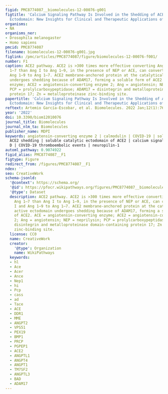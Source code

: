 ```yaml
---
figid: PMC8774087__biomolecules-12-00076-g001
figtitle: 'Calcium Signaling Pathway Is Involved in the Shedding of ACE2 Catalytic
  Ectodomain: New Insights for Clinical and Therapeutic Applications of ACE2 for COVID-19'
organisms:
- NA
organisms_ner:
- Drosophila melanogaster
- Homo sapiens
pmcid: PMC8774087
filename: biomolecules-12-00076-g001.jpg
figlink: /pmc/articles/PMC8774087/figure/biomolecules-12-00076-f001/
number: F1
caption: ACE2 pathway. ACE2 is >300 times more effective converting Ang II to Ang
  1–7 than Ang I to Ang 1–9, in the presence of NEP or ACE, can convert Ang I and
  Ang 1–9 to Ang 1–7. ACE2 membrane-anchored protein at the catalytically active ectodomain
  undergoes shedding because of ADAM17, forming a soluble form of ACE2. ACE = angiotensin-converting
  enzyme; ACE2 = angiotensin-converting enzyme 2; Ang = angiotensin; NEP = neprilysin;
  PCP = prolylcarboxypeptidase; ADAM17 = disintegrin and metalloproteinase domain-containing
  protein 17; Zn = metalloproteinase zinc-binding site.
papertitle: 'Calcium Signaling Pathway Is Involved in the Shedding of ACE2 Catalytic
  Ectodomain: New Insights for Clinical and Therapeutic Applications of ACE2 for COVID-19.'
reftext: Artemio García-Escobar, et al. Biomolecules. 2022 Jan;12(1):76.
year: '2022'
doi: 10.3390/biom12010076
journal_title: Biomolecules
journal_nlm_ta: Biomolecules
publisher_name: MDPI
keywords: angiotensin-converting enzyme 2 | calmodulin | COVID-19 | soluble ACE2 |
  ACE2 shedding | soluble catalytic ectodomain of ACE2 | calcium signaling | vitamin
  D | COVID-19 thromboembolic events | neuropilin-1
automl_pathway: 0.9074922
figid_alias: PMC8774087__F1
figtype: Figure
redirect_from: /figures/PMC8774087__F1
ndex: ''
seo: CreativeWork
schema-jsonld:
  '@context': https://schema.org/
  '@id': https://pfocr.wikipathways.org/figures/PMC8774087__biomolecules-12-00076-g001.html
  '@type': Dataset
  description: ACE2 pathway. ACE2 is >300 times more effective converting Ang II to
    Ang 1–7 than Ang I to Ang 1–9, in the presence of NEP or ACE, can convert Ang
    I and Ang 1–9 to Ang 1–7. ACE2 membrane-anchored protein at the catalytically
    active ectodomain undergoes shedding because of ADAM17, forming a soluble form
    of ACE2. ACE = angiotensin-converting enzyme; ACE2 = angiotensin-converting enzyme
    2; Ang = angiotensin; NEP = neprilysin; PCP = prolylcarboxypeptidase; ADAM17 =
    disintegrin and metalloproteinase domain-containing protein 17; Zn = metalloproteinase
    zinc-binding site.
  license: CC0
  name: CreativeWork
  creator:
    '@type': Organization
    name: WikiPathways
  keywords:
  - hl
  - Ace
  - Acer
  - Ance
  - Nep1
  - hi
  - Pcp
  - cass
  - ad
  - Tace
  - ACE
  - DDR1
  - MME
  - ANGPT2
  - VPS51
  - PEX19
  - BMP1
  - PRCP
  - PGPEP1
  - ACE2
  - ANGPTL1
  - ANGPT4
  - ANGPT1
  - TM7SF2
  - ANGPTL3
  - BAD
  - ADAM17
---
```

